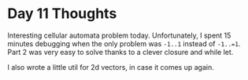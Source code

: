 # Day 11 Thoughts

Interesting cellular automata problem today. Unfortunately, I spent 15 minutes
debugging when the only problem was `-1..1` instead of `-1..=1`. Part 2 was very
easy to solve thanks to a clever closure and while let.

I also wrote a little util for 2d vectors, in case it comes up again.

